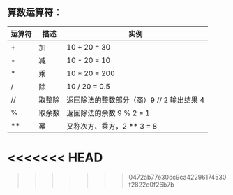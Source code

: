 ## 算数运算符：

| 运算符 | 描述   | 实例                                      |
| ------ | ------ | ----------------------------------------- |
| +      | 加     | 10 + 20 = 30                              |
| -      | 减     | 10 - 20 = 10                              |
| *      | 乘     | 10 * 20 = 200                             |
| /      | 除     | 10 / 20 = 0.5                             |
| //     | 取整除 | 返回除法的整数部分（商）9 // 2 输出结果 4 |
| %      | 取余数 | 返回除法的余数 9 % 2 = 1                  |
| **     | 幂     | 又称次方、乘方，2 ** 3 = 8                |
<<<<<<< HEAD
=======

>>>>>>> 0472ab77e30cc9ca42296174530f2822e0f26b7b
